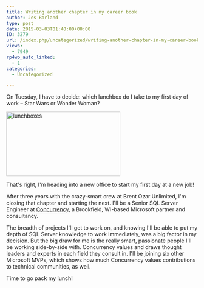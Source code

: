 ```yaml
---
title: Writing another chapter in my career book
author: Jes Borland
type: post
date: 2015-03-03T01:40:00+00:00
ID: 3279
url: /index.php/uncategorized/writing-another-chapter-in-my-career-book/
views:
  - 7949
rp4wp_auto_linked:
  - 1
categories:
  - Uncategorized

---
```

On Tuesday, I have to decide: which lunchbox do I take to my first day of work – Star Wars or Wonder Woman?

[<img class="aligncenter size-medium wp-image-3280" src="/wp-content/uploads/2015/03/lunchboxes-300x169.jpg" alt="lunchboxes" width="300" height="169" srcset="/wp-content/uploads/2015/03/lunchboxes-300x169.jpg 300w, /wp-content/uploads/2015/03/lunchboxes-1024x579.jpg 1024w" sizes="(max-width: 300px) 100vw, 300px" />][1]

That's right, I'm heading into a new office to start my first day at a new job!

After three years with the crazy-smart crew at Brent Ozar Unlimited, I'm closing that chapter and starting the next. I'll be a Senior SQL Server Engineer at <a href="http://www.concurrency.com/" target="_blank">Concurrency</a>, a Brookfield, WI-based Microsoft partner and consultancy.

The breadth of projects I'll get to work on, and knowing I'll be able to put my depth of SQL Server knowledge to work immediately, was a big factor in my decision. But the big draw for me is the really smart, passionate people I'll be working side-by-side with. Concurrency values and draws thought leaders and experts in each field they consult in. I'll be joining six other Microsoft MVPs, which shows how much Concurrency values contributions to technical communities, as well.

Time to go pack my lunch!

 [1]: /wp-content/uploads/2015/03/lunchboxes.jpg